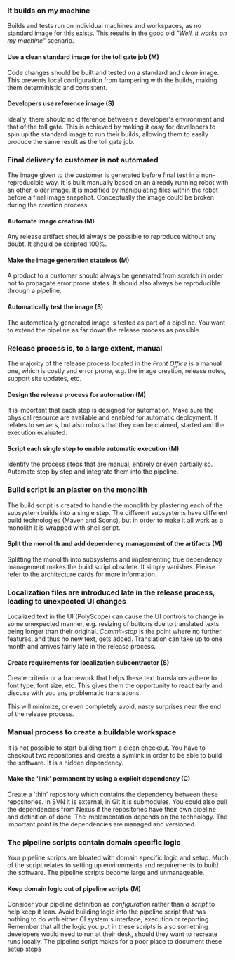 ---
---


### It builds on my machine

Builds and tests run on individual machines and workspaces, as no standard image for this exists. 
This results in the good old _"Well, it works on my machine"_ scenario.

#### Use a clean standard image for the toll gate job  (M)

Code changes should be built and tested on a standard and _clean_ image. 
This prevents local configuration from tampering with the builds, making them deterministic and consistent.

#### Developers use reference image (S)

Ideally, there should no difference between a developer's environment and that of the toll gate. 
This is achieved by making it easy for developers to spin up the standard image to run their builds, allowing them to easily produce the same result as the toll gate job.

### Final delivery to customer is not automated

The image given to the customer is generated before final test in a non-reproducible way. 
It is built manually based on an already running robot with an other, older image. 
It is modified by manipulating files within the robot before a final image snapshot. 
Conceptually the image could be broken during the creation process.

#### Automate image creation (M)

Any release artifact should always be possible to reproduce without any doubt. 
It should be scripted 100%.

#### Make the image generation stateless (M)

A product to a customer should always be generated from scratch in order not to propagate error prone states. 
It should also always be reproducible through a pipeline.

#### Automatically test the image (S)

The automatically generated image is tested as part of a pipeline.
You want to extend the pipeline as far down the release process as possible.


### Release process is, to a large extent, manual

The majority of the release process located in the *Front Office* is a manual one, which is costly and error prone, e.g. the image creation, release notes, support site updates, etc.

#### Design the release process for automation (M)

It is important that each step is designed for automation. 
Make sure the physical resource are available and enabled for automatic deployment. 
It relates to servers, but also robots that they can be claimed, started and the execution evaluated.

#### Script each single step to enable automatic execution (M)

Identify the process steps that are manual, entirely or even partially so. 
Automate step by step and integrate them into the pipeline.

### Build script is an plaster on the monolith

The build script is created to handle the monolith by plastering each of the subsystem builds into a single step. 
The different subsystems have different build technologies (Maven and Scons), but in order to make it all work as a monolith it is wrapped with shell script. 

#### Split the monolith and add dependency management of the artifacts (M)

Splitting the monolith into subsystems and implementing true dependency management makes the build script obsolete. 
It simply vanishes. Please refer to the architecture cards for more information.

### Localization files are introduced late in the release process, leading to unexpected UI changes

Localized text in the UI (PolyScope) can cause the UI controls to change in some unexpected manner, e.g. resizing of buttons due to translated texts being longer than their original.
_Commit-stop_ is the point where no further features, and thus no new text, gets added.
Translation can take up to one month and arrives fairly late in the release process.

#### Create requirements for localization subcontractor (S)

Create criteria or a framework that helps these text translators adhere to font type, font size, etc. 
This gives them the opportunity to react early and discuss with you any problematic translations.

This will minimize, or even completely avoid, nasty surprises near the end of the release process.

### Manual process to create a buildable workspace

It is not possible to start building from a clean checkout. 
You have to checkout two repositories and create a symlink in order to be able to build the software. 
It is a hidden dependency.

#### Make the 'link' permanent by using a explicit dependency (C)

Create a 'thin' repository which contains the dependency between these repositories.
In SVN it is external, in Git it is submodules. 
You could also pull the dependencies from Nexus if the repositories have their own pipeline and definition of done. 
The implementation depends on the technology. The important point is the dependencies are managed and versioned.

### The pipeline scripts contain domain specific logic

Your pipeline scripts are bloated with domain specific logic and setup. 
Much of the script relates to setting up environments and requirements to build the software. 
The pipeline scripts become large and unmanageable.

#### Keep domain logic out of pipeline scripts (M)

Consider your pipeline definition as _configuration_ rather than _a script_ to help keep it lean.
Avoid building logic into the pipeline script that has nothing to do with either CI system's interface, execution or reporting. 
Remember that all the logic you put in these scripts is also something developers would need to run at their desk, should they want to recreate runs locally. 
The pipeline script makes for a poor place to document these setup steps
